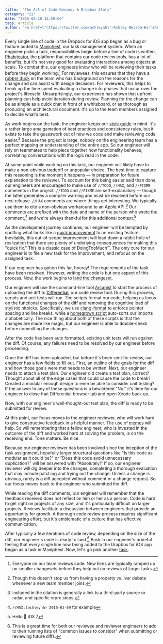 ```yaml
---
title:  "The Art of Code Review: A Dropbox Story"
category: "22"
date: "2015-03-10 12:00:00"
tags: article
author: "<a href=\"https://twitter.com/ashleynh\">Ashley Nelson-Hornstein</a>"
---
```


Every single line of code in the Dropbox for iOS app began as a bug or feature added to [Maniphest](http://phabricator.org/applications/maniphest/), our task management system. When an engineer picks a task, responsibilities begin before a line of code is written. [Phabricator](http://phabricator.org/), the platform that contains our code review tools, has a lot of benefits, but it's not very good for evaluating interactions among objects at scale. To combat this, our engineers know who will be reviewing their tasks before they begin working.[^1] For reviewees, this ensures that they have a [rubber duck](http://en.wikipedia.org/wiki/Rubber_duck_debugging) on the team who has background on the reasons for the change and can assist with design decisions. For reviewers, this helps to break up the time spent evaluating a change into phases that occur over the project's lifecycle. Unsurprisingly, our experience has shown that upfront planning can help avoid iteration during review. Planning for the change can be as simple as a quick chat in front of a whiteboard, or as thorough as producing an architectural document. It's up to the team members assigned to decide what's best.

As work begins on the task, the engineer keeps our [style guide](https://dl.dropboxusercontent.com/s/5utnlwhr18ax05c/style-guide.html?dl=0) in mind. It's a rather large amalgamation of best practices and consistency rules, but it exists to take the guesswork out of how we code and make reviewing code easier.[^2] Because the project is large, nobody on the engineering team has a perfect mapping or understanding of the entire app. So our engineer will rely on teammates to help piece together how functionality behaves, correlating conversations with the logic read in the code.

At some point while working on this task, our engineer will likely have to make a non-obvious tradeoff or unpopular choice. The best time to capture this reasoning is the moment it happens — in preparation for future explanation to the reviewer. To account for this being easier said than done, our engineers are encouraged to make use of `//TODO`, `//HAX`, and `//FIXME` comments in the project. `//TODO` and `//FIXME` are self-explanatory — though the latter generates a compiler warning and must be resolved before our next release. `//HAX` comments are where things get interesting. We typically use them to cite a non-obvious workaround to an Apple API.[^3] Our comments are prefixed with the date and name of the person who wrote the comment,[^4] and we're always thankful for this additional context.[^5]

As the development journey continues, our engineer will be tempted by spotting what looks like a [quick improvement](https://www.youtube.com/watch?v=4F4qzPbcFiA) to an existing feature. Inevitably, this out-of-scope improvement will lead down a rabbit hole of realization that there are plenty of underlying consequences for making this "quick fix." This is a classic case of DoingTooMuch™. The only cure for our engineer is to file a new task for the improvement, and refocus on the assigned task.

If our engineer has gotten this far, hooray! The requirements of the task have been resolved. However, writing the code is but one aspect of this process. Now, the work begins to [land the changeset](http://cdn.visualnews.com/wp-content/uploads/2011/10/realartistsship-iphone.jpg).

Our engineer will use the command-line tool [Arcanist](http://phabricator.org/applications/arcanist/) to start the process of uploading the diff to [Differential](http://phabricator.org/applications/differential/), our code review tool. During this process, scripts and unit tests will run. The scripts format our code, helping us focus on the functional changes of the diff and removing the cognitive load of stylistic nitpicks. Specifically, we use [clang-format](https://github.com/travisjeffery/ClangFormat-Xcode) to enforce pointer spacing and line breaks, while a [homegrown script](https://www.dropbox.com/s/71etvp8smmh8xvi/sort_imports.py?dl=0) auto-sorts our imports alphabetically. The nice thing about both of these scripts is that the changes are made like magic, but our engineer is able to double-check before committing the changes.

After the code has been auto formatted, existing unit tests will run against the diff. Of course, any failures need to be resolved by our engineer before proceeding.

Once the diff has been uploaded, but before it's been sent for review, our engineer has a few fields to fill out. First, an outline of the goals for the diff and how those goals were met needs to be written. Next, our engineer needs to attach a test plan. Our engineer did create a test plan, correct? Thought about all of the edge cases that could cause the code to break? Created a modular enough design to even be able to consider unit testing? If the answer to any of these questions is a bewildered "No," it's time for our engineer to close that Differential browser tab and open Xcode back up.

Now, with our engineer's well-thought-out test plan, the diff is ready to be submitted for review.

At this point, our focus moves to the engineer reviewer, who will work hard to give constructive feedback in a helpful manner. The use of [memes](https://www.dropbox.com/s/qf9iqkjedzo20ob/Meme.png?dl=0) will help. So will remembering that a fellow engineer, who is invested in the outcome of the diff and worked hard at solving the problem, is on the receiving end. Tone matters. Be nice.

Because our engineer reviewer has been involved since the inception of the task assignment, hopefully larger structural questions like "Is this code as modular as it could be?" or "Does this code avoid unnecessary duplication?" will be answered with "Absolutely!" If so, our engineer reviewer will dig deeper into the changes, completing a thorough evaluation that may include patching and trying out the change. Unless a change is obvious, rarely is a diff accepted without comment or a change request. So our focus moves back to the engineer who submitted the diff.

While reading the diff comments, our engineer will remember that the feedback received does not reflect on him or her as a person. Code is hard to get right on projects of any size, and it's particularly difficult on larger projects. Reviews facilitate a discussion between engineers that provide an opportunity for growth. A thorough code review process requires significant engineering effort, but it's emblematic of a culture that has effective communication.

After typically a few iterations of code review, depending on the size of the diff, our engineer's code is ready to land.[^6] Bask in our engineer's prideful feeling that every single line now being added to the Dropbox for iOS app began as a task in Maniphest. Now, let's go pick another [task](http://image.slidesharecdn.com/beplum-stevejobs-131221124654-phpapp02/95/best-of-steve-jobs-8-638.jpg?cb=1387651669).

[^1]: Everyone on our team reviews code. New hires are typically ramped up on smaller changesets before they help out on reviews of larger tasks.

[^2]: Though this doesn't stop us from having a property vs. ivar debate whenever a new team member joins.

[^3]: Included in the citation is generally a link to a third-party source or radar, and specific repro steps. 

[^4]: `//HAX:(ashleynh) 2015-03-09` for example

[^5]: Hello 👋 iOS 7

[^6]: This is a great time for both our reviewee and reviewer engineers to add to their running lists of "common issues to consider" when submitting or reviewing future diffs.
